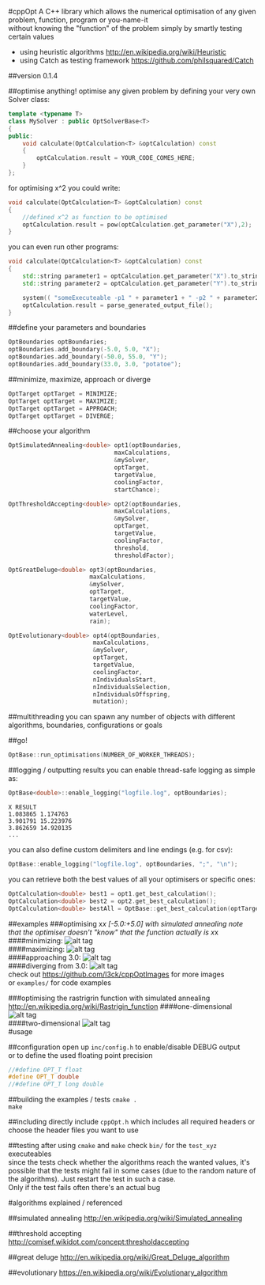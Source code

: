 #cppOpt
A C++ library which allows the numerical optimisation of any given problem, function, program or you-name-it  
without knowing the "function" of the problem simply by smartly testing certain values  
- using heuristic algorithms http://en.wikipedia.org/wiki/Heuristic  
- using Catch as testing framework https://github.com/philsquared/Catch

##version 0.1.4

##optimise anything!
optimise any given problem by defining your very own Solver class:
```cpp
template <typename T>
class MySolver : public OptSolverBase<T>
{
public:
    void calculate(OptCalculation<T> &optCalculation) const
    {
        optCalculation.result = YOUR_CODE_COMES_HERE;
    }
};
```
for optimising x^2 you could write:

```cpp
void calculate(OptCalculation<T> &optCalculation) const
{
    //defined x^2 as function to be optimised
    optCalculation.result = pow(optCalculation.get_parameter("X"),2);
}
```

you can even run other programs:

```cpp
void calculate(OptCalculation<T> &optCalculation) const
{
    std::string parameter1 = optCalculation.get_parameter("X").to_string();
    std::string parameter2 = optCalculation.get_parameter("Y").to_string();

    system(( "someExecuteable -p1 " + parameter1 + " -p2 " + parameter2).c_str() );
    optCalculation.result = parse_generated_output_file();
}
```

##define your parameters and boundaries
```cpp
OptBoundaries optBoundaries;
optBoundaries.add_boundary(-5.0, 5.0, "X");
optBoundaries.add_boundary(-50.0, 55.0, "Y");
optBoundaries.add_boundary(33.0, 3.0, "potatoe");
```

##minimize, maximize, approach or diverge
```cpp
OptTarget optTarget = MINIMIZE;
OptTarget optTarget = MAXIMIZE;
OptTarget optTarget = APPROACH;
OptTarget optTarget = DIVERGE;
```

##choose your algorithm
```cpp
OptSimulatedAnnealing<double> opt1(optBoundaries,
                              maxCalculations,
                              &mySolver,
                              optTarget,
                              targetValue,
                              coolingFactor,
                              startChance);

OptThresholdAccepting<double> opt2(optBoundaries,
                              maxCalculations,
                              &mySolver,
                              optTarget,
                              targetValue,
                              coolingFactor,
                              threshold,
                              thresholdFactor);

OptGreatDeluge<double> opt3(optBoundaries,
                       maxCalculations,
                       &mySolver,
                       optTarget,
                       targetValue,
                       coolingFactor,
                       waterLevel,
                       rain);

OptEvolutionary<double> opt4(optBoundaries,
                        maxCalculations,
                        &mySolver,
                        optTarget,
                        targetValue,
                        coolingFactor,
                        nIndividualsStart,
                        nIndividualsSelection,
                        nIndividualsOffspring,
                        mutation);
```

##multithreading
you can spawn any number of objects with different algorithms, boundaries, configurations or goals

##go!
```cpp
OptBase::run_optimisations(NUMBER_OF_WORKER_THREADS);
```

##logging / outputting results
you can enable thread-safe logging as simple as:
```cpp
OptBase<double>::enable_logging("logfile.log", optBoundaries);
```
```
X RESULT
1.083865 1.174763
3.901791 15.223976
3.862659 14.920135
...
```
you can also define custom delimiters and line endings (e.g. for csv):
```cpp
OptBase::enable_logging("logfile.log", optBoundaries, ";", "\n");
```
you can retrieve both the best values of all your optimisers or specific ones:
```cpp
OptCalculation<double> best1 = opt1.get_best_calculation();
OptCalculation<double> best2 = opt2.get_best_calculation();
OptCalculation<double> bestAll = OptBase::get_best_calculation(optTarget, targetValue);
```

##examples
###optimising x*x [-5.0:+5.0] with simulated annealing
note that the optimiser doesn't "know" that the function actually is x*x
####minimizing:
![alt tag](https://raw.githubusercontent.com/I3ck/cppOptImages/master/images/animations/xSquare/minimize.gif)  
####maximizing:
![alt tag](https://raw.githubusercontent.com/I3ck/cppOptImages/master/images/animations/xSquare/maximize.gif)  
####approaching 3.0:
![alt tag](https://raw.githubusercontent.com/I3ck/cppOptImages/master/images/animations/xSquare/approach_3.gif)  
####diverging from 3.0:
![alt tag](https://raw.githubusercontent.com/I3ck/cppOptImages/master/images/animations/xSquare/diverge_3.gif)  
check out https://github.com/I3ck/cppOptImages for more images  
or `examples/` for code examples

###optimising the rastrigrin function with simulated annealing
http://en.wikipedia.org/wiki/Rastrigin_function
####one-dimensional
![alt tag](https://raw.githubusercontent.com/I3ck/cppOptImages/master/images/animations/rastrigrin/minimize_sa_1d.gif)  
####two-dimensional
![alt tag](https://raw.githubusercontent.com/I3ck/cppOptImages/master/images/animations/rastrigrin/minimize_sa_2d.gif)  
#usage

##configuration
open up `inc/config.h` to enable/disable DEBUG output  
or to define the used floating point precision
```cpp
//#define OPT_T float
#define OPT_T double
//#define OPT_T long double
```

##building the examples / tests
`cmake .`  
`make`


##including
directly include `cppOpt.h` which includes all required headers or choose the header files you want to use  

##testing
after using `cmake` and `make` check `bin/` for the `test_xyz` executeables  
since the tests check whether the algorithms reach the wanted values, it's possible that the tests might fail in some cases (due to the random nature of the algorithms). Just restart the test in such a case.  
Only if the test fails often there's an actual bug

#algorithms explained / referenced

##simulated annealing
http://en.wikipedia.org/wiki/Simulated_annealing

##threshold accepting
http://comisef.wikidot.com/concept:thresholdaccepting

##great deluge
http://en.wikipedia.org/wiki/Great_Deluge_algorithm

##evolutionary
https://en.wikipedia.org/wiki/Evolutionary_algorithm
